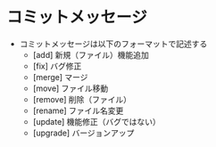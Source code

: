 # コミットメッセージ
- コミットメッセージは以下のフォーマットで記述する
    - [add] 新規（ファイル）機能追加
    - [fix] バグ修正
    - [merge] マージ
    - [move] ファイル移動
    - [remove] 削除（ファイル）
    - [rename] ファイル名変更
    - [update] 機能修正（バグではない）
    - [upgrade] バージョンアップ
